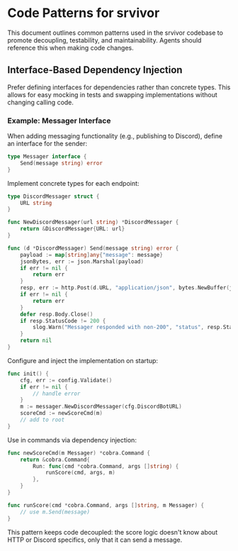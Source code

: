 # Code Patterns for srvivor

This document outlines common patterns used in the srvivor codebase to promote decoupling, testability, and maintainability. Agents should reference this when making code changes.

## Interface-Based Dependency Injection

Prefer defining interfaces for dependencies rather than concrete types. This allows for easy mocking in tests and swapping implementations without changing calling code.

### Example: Messager Interface

When adding messaging functionality (e.g., publishing to Discord), define an interface for the sender:

```go
type Messager interface {
    Send(message string) error
}
```

Implement concrete types for each endpoint:

```go
type DiscordMessager struct {
    URL string
}

func NewDiscordMessager(url string) *DiscordMessager {
    return &DiscordMessager{URL: url}
}

func (d *DiscordMessager) Send(message string) error {
    payload := map[string]any{"message": message}
    jsonBytes, err := json.Marshal(payload)
    if err != nil {
        return err
    }
    resp, err := http.Post(d.URL, "application/json", bytes.NewBuffer(jsonBytes))
    if err != nil {
        return err
    }
    defer resp.Body.Close()
    if resp.StatusCode != 200 {
        slog.Warn("Messager responded with non-200", "status", resp.StatusCode)
    }
    return nil
}
```

Configure and inject the implementation on startup:

```go
func init() {
    cfg, err := config.Validate()
    if err != nil {
        // handle error
    }
    m := messager.NewDiscordMessager(cfg.DiscordBotURL)
    scoreCmd := newScoreCmd(m)
    // add to root
}
```

Use in commands via dependency injection:

```go
func newScoreCmd(m Messager) *cobra.Command {
    return &cobra.Command{
        Run: func(cmd *cobra.Command, args []string) {
            runScore(cmd, args, m)
        },
    }
}

func runScore(cmd *cobra.Command, args []string, m Messager) {
    // use m.Send(message)
}
```

This pattern keeps code decoupled: the score logic doesn't know about HTTP or Discord specifics, only that it can send a message.